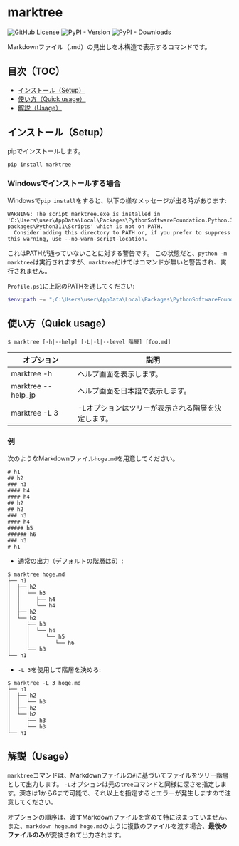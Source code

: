 # marktree
![GitHub License](https://img.shields.io/github/license/yusu79/marktree)
![PyPI - Version](https://img.shields.io/pypi/v/marktree)
![PyPI - Downloads](https://img.shields.io/pypi/dm/marktree)

Markdownファイル（.md）の見出しを木構造で表示するコマンドです。

<!-- omit in toc -->
## 目次（TOC）
- [インストール（Setup）](#インストールsetup)
- [使い方（Quick usage）](#使い方quick-usage)
- [解説（Usage）](#解説usage)
## インストール（Setup）
pipでインストールします。
```bash:
pip install marktree
```

### Windowsでインストールする場合
Windowsで`pip install`をすると、以下の様なメッセージが出る時があります:
```powershell:
WARNING: The script marktree.exe is installed in 'C:\Users\user\AppData\Local\Packages\PythonSoftwareFoundation.Python.3.11_qbz5n2kfra8p0\LocalCache\local-packages\Python311\Scripts' which is not on PATH.
  Consider adding this directory to PATH or, if you prefer to suppress this warning, use --no-warn-script-location.
```

これはPATHが通っていないことに対する警告です。
この状態だと、`python -m marktree`は実行されますが、`marktree`だけではコマンドが無いと警告され、実行されません。

`Profile.ps1`に上記のPATHを通してください:
```ps1:Profile.ps1
$env:path += ";C:\Users\user\AppData\Local\Packages\PythonSoftwareFoundation.Python.3.11_qbz5n2kfra8p0\LocalCache\local-packages\Python311\Scripts"
```




## 使い方（Quick usage）
```bash:
$ marktree [-h|--help] [-L|-l|--level 階層] [foo.md]
```

| オプション          | 説明                                                         | 
| ------------------ | ------------------------------------------------------------------ | 
| marktree -h        | ヘルプ画面を表示します。                                           | 
| marktree --help_jp | ヘルプ画面を日本語で表示します。                               | 
| marktree -L 3      | -Lオプションはツリーが表示される階層を決定します。 | 


### 例
次のようなMarkdownファイル`hoge.md`を用意してください。
```md:
# h1 
## h2 
### h3 
#### h4 
#### h4 
## h2 
## h2
### h3 
#### h4 
##### h5 
###### h6 
### h3
# h1 
``` 

- 通常の出力（デフォルトの階層は6）:
```
$ marktree hoge.md
├── h1 
│  ├── h2 
│  │  └── h3 
│  │     ├── h4 
│  │     └── h4 
│  ├── h2 
│  └── h2
│     ├── h3 
│     │  └── h4 
│     │     └── h5 
│     │        └── h6 
│     └── h3
└── h1 
```

- `-L 3`を使用して階層を決める:
```
$ marktree -L 3 hoge.md
├── h1 
│  ├── h2 
│  │  └── h3 
│  ├── h2 
│  └── h2
│     ├── h3 
│     └── h3
└── h1 
```

## 解説（Usage）
`marktree`コマンドは、Markdownファイルの`#`に基づいてファイルをツリー階層として出力します。
`-L`オプションは元の`tree`コマンドと同様に深さを指定します。深さは1から6まで可能で、それ以上を指定するとエラーが発生しますので注意してください。

オプションの順序は、渡すMarkdownファイルを含めて特に決まっていません。
また、`markdown hoge.md hoge.md`のように複数のファイルを渡す場合、**最後のファイルのみ**が変換されて出力されます。
